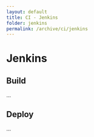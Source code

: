 ```yaml
---
layout: default
title: CI - Jenkins
folder: jenkins
permalink: /archive/ci/jenkins
---
```


# Jenkins

## Build
...

## Deploy
...
